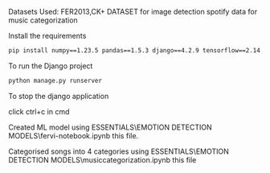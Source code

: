 Datasets Used: FER2013,CK+ DATASET for image detection
               spotify data for music categorization

Install the requirements
```bash
pip install numpy==1.23.5 pandas==1.5.3 django==4.2.9 tensorflow==2.14.0 opencv-python==4.7.0.72 keras==2.14.0
```
To run the Django project
```bash
python manage.py runserver
```
To stop the django application

click ctrl+c in cmd


Created ML model using ESSENTIALS\EMOTION DETECTION MODELS\fervi-notebook.ipynb this file.

Categorised songs into 4 categories using ESSENTIALS\EMOTION DETECTION MODELS\musiccategorization.ipynb this file




